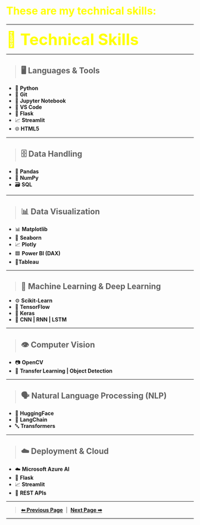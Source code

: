 <h1 style="color:yellow; font-size:2em;"><i class="fas fa-cogs"></i> These are my technical skills:</h1>
<div style="height:1px; background-color:#000; margin:8px 0;"></div>

<span style="color:yellow; font-size:3em;"><strong>💼 Technical Skills</strong></span>

<div style="height:1px; background-color:#000; margin:8px 0;"></div>

> ## 🖥️ Languages & Tools

- 🐍 **Python**
- 🔧 **Git**
- 📓 **Jupyter Notebook**
- 📝 **VS Code**
- 🍶 **Flask**
- 📈 **Streamlit**
- 🌐 **HTML5**

---

> ## 🗄️ Data Handling

- 🐼 **Pandas**
- 🔢 **NumPy**
- 🗃️ **SQL**

---

> ## 📊 Data Visualization

- 📊 **Matplotlib**
- 🌈 **Seaborn**
- 📈 **Plotly**
- 🟦 **Power BI (DAX)**
- 🎨**Tableau**

---

> ## 🤖 Machine Learning & Deep Learning

- ⚙️ **Scikit-Learn**
- 🔶 **TensorFlow**
- 🔴 **Keras**
- 🧠 **CNN | RNN | LSTM**

---

> ## 👁️ Computer Vision

- 📷 **OpenCV**
- 🔄 **Transfer Learning | Object Detection**

---

> ## 🗣️ Natural Language Processing (NLP)

- 🤗 **HuggingFace**
- 🔗 **LangChain**
- 🔤 **Transformers**

---

> ## ☁️ Deployment & Cloud

- ☁️ **Microsoft Azure AI**
- 🍶 **Flask**
- 📈 **Streamlit**
- 🔌 **REST APIs**

----

> [**⬅ Previous Page**](blogs.md) &nbsp;|&nbsp; [**Next Page ➡**](resume.md)
<div style="height:1.5px; background-color:#000; margin:8px 0;"></div>